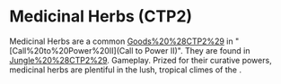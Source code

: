 # Medicinal Herbs (CTP2)

Medicinal Herbs are a common [Goods%20%28CTP2%29](good) in "[Call%20to%20Power%20II](Call to Power II)". They are found in [Jungle%20%28CTP2%29](Jungles).
Gameplay.
Prized for their curative powers, medicinal herbs are plentiful in the lush, tropical climes of the .